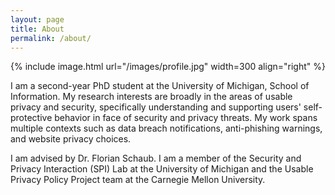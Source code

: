 ```yaml
---
layout: page
title: About
permalink: /about/
---
```


{% include image.html url="/images/profile.jpg"<!--  caption="A sassy caption here" --> width=300 align="right" %}

I am a second-year PhD student at the University of Michigan, School of Information. My research interests are broadly in the areas of usable privacy and security, specifically understanding and supporting users' self-protective behavior in face of security and privacy threats. My work spans multiple contexts such as data breach notifications, anti-phishing warnings, and website privacy choices.

I am advised by Dr. Florian Schaub. I am a member of the Security and Privacy Interaction (SPI) Lab at the University of Michigan and the Usable Privacy Policy Project team at the Carnegie Mellon University.